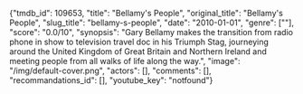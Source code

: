 {"tmdb_id": 109653, "title": "Bellamy's People", "original_title": "Bellamy's People", "slug_title": "bellamy-s-people", "date": "2010-01-01", "genre": [""], "score": "0.0/10", "synopsis": "Gary Bellamy makes the transition from radio phone in show to television travel doc in his Triumph Stag, journeying around the United Kingdom of Great Britain and Northern Ireland and meeting people from all walks of life along the way.", "image": "/img/default-cover.png", "actors": [], "comments": [], "recommandations_id": [], "youtube_key": "notfound"}